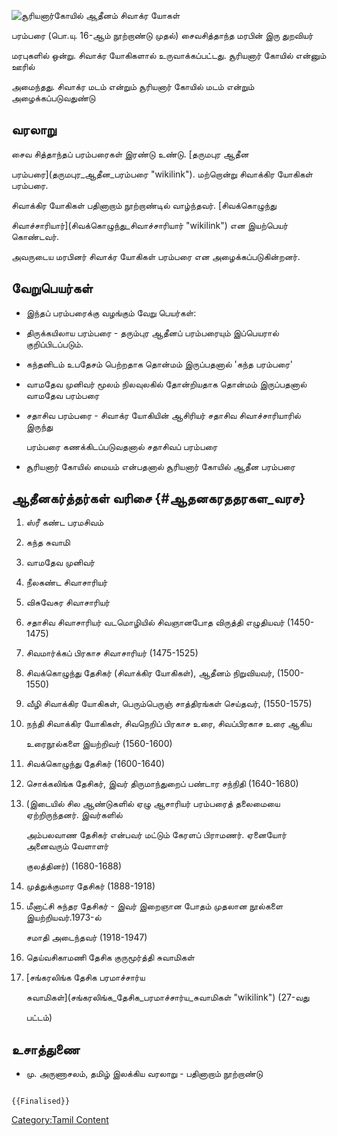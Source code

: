 ![சூரியனார்கோயில் ஆதீனம்](சூரியனார்.webp "சூரியனார்கோயில் ஆதீனம்") சிவாக்ர யோகள்
பரம்பரை (பொ.யு. 16-ஆம் நூற்றாண்டு முதல்) சைவசித்தாந்த மரபின் இரு துறவியர்
மரபுகளில் ஒன்று. சிவாக்ர யோகிகளால் உருவாக்கப்பட்டது. சூரியனார் கோயில் என்னும் ஊரில்
அமைந்தது. சிவாக்ர மடம் என்றும் சூரியனார் கோயில் மடம் என்றும் அழைக்கப்படுவதுண்டு

## வரலாறு

சைவ சித்தாந்தப் பரம்பரைகள் இரண்டு உண்டு. [தருமபுர ஆதீன
பரம்பரை](தருமபுர_ஆதீன_பரம்பரை "wikilink"). மற்றொன்று சிவாக்கிர யோகிகள் பரம்பரை.
சிவாக்கிர யோகிகள் பதினாறாம் நூற்றாண்டில் வாழ்ந்தவர். [சிவக்கொழுந்து
சிவாச்சாரியார்](சிவக்கொழுந்து_சிவாச்சாரியார் "wikilink") என இயற்பெயர் கொண்டவர்.
அவருடைய மரபினர் சிவாக்ர யோகிகள் பரம்பரை என அழைக்கப்படுகின்றனர்.

## வேறுபெயர்கள்

-   இந்தப் பரம்பரைக்கு வழங்கும் வேறு பெயர்கள்:
-   திருக்கயிலாய பரம்பரை - தரும்புர ஆதீனப் பரம்பரையும் இப்பெயரால் குறிப்பிடப்படும்.
-   கந்தனிடம் உபதேசம் பெற்றதாக தொன்மம் இருப்பதனால் \'கந்த பரம்பரை\'
-   வாமதேவ முனிவர் மூலம் நிலவுலகில் தோன்றியதாக தொன்மம் இருப்பதனால் வாமதேவ பரம்பரை
-   சதாசிவ பரம்பரை - சிவாக்ர யோகியின் ஆசிரியர் சதாசிவ சிவாச்சாரியாரில் இருந்து
    பரம்பரை கணக்கிடப்படுவதனால் சதாசிவப் பரம்பரை
-   சூரியனார் கோயில் மையம் என்பதனால் சூரியனார் கோயில் ஆதீன பரம்பரை

## ஆதீனகர்த்தர்கள் வரிசை {#ஆதனகரததரகள_வரச}

1.  ஸ்ரீ கண்ட பரமசிவம்
2.  கந்த சுவாமி
3.  வாமதேவ முனிவர்
4.  நீலகண்ட சிவாசாரியர்
5.  விசுவேசுர சிவாசாரியர்
6.  சதாசிவ சிவாசாரியர் வடமொழியில் சிவஞானபோத விருத்தி எழுதியவர் (1450-1475)
7.  சிவமார்க்கப் பிரகாச சிவாசாரியர் (1475-1525)
8.  சிவக்கொழுந்து தேசிகர் (சிவாக்கிர யோகிகள்), ஆதீனம் நிறுவியவர், (1500-1550)
9.  வீழி சிவாக்கிர யோகிகள், பெரும்பெருஞ் சாத்திரங்கள் செய்தவர், (1550-1575)
10. நந்தி சிவாக்கிர யோகிகள், சிவநெறிப் பிரகாச உரை, சிவப்பிரகாச உரை ஆகிய
    உரைநூல்களை இயற்றிவர் (1560-1600)
11. சிவக்கொழுந்து தேசிகர் (1600-1640)
12. சொக்கலிங்க தேசிகர், இவர் திருமாந்துறைப் பண்டார சந்நிதி (1640-1680)
13. (இடையில் சில ஆண்டுகளில் ஏழு ஆசாரியர் பரம்பரைத் தலைமையை ஏற்றிருந்தனர். இவர்களில்
    அம்பலவாண தேசிகர் என்பவர் மட்டும் கேரளப் பிராமணர். ஏனையோர் அனைவரும் வேளாளர்
    குலத்தினர்) (1680-1688)
14. முத்துக்குமார தேசிகர் (1888-1918)
15. மீனாட்சி சுந்தர தேசிகர் - இவர் இறைஞான போதம் முதலான நூல்களை இயற்றியவர்.1973-ல்
    சமாதி அடைந்தவர் (1918-1947)
16. தெய்வசிகாமணி தேசிக குருமூர்த்தி சுவாமிகள்
17. [சங்கரலிங்க தேசிக பரமாச்சார்ய
    சுவாமிகள்](சங்கரலிங்க_தேசிக_பரமாச்சார்ய_சுவாமிகள் "wikilink") (27-வது
    பட்டம்)

## உசாத்துணை

-   மு. அருணாசலம், தமிழ் இலக்கிய வரலாறு - பதினாறாம் நூற்றாண்டு

```{=mediawiki}
{{Finalised}}
```
[Category:Tamil Content](Category:Tamil_Content "wikilink")
